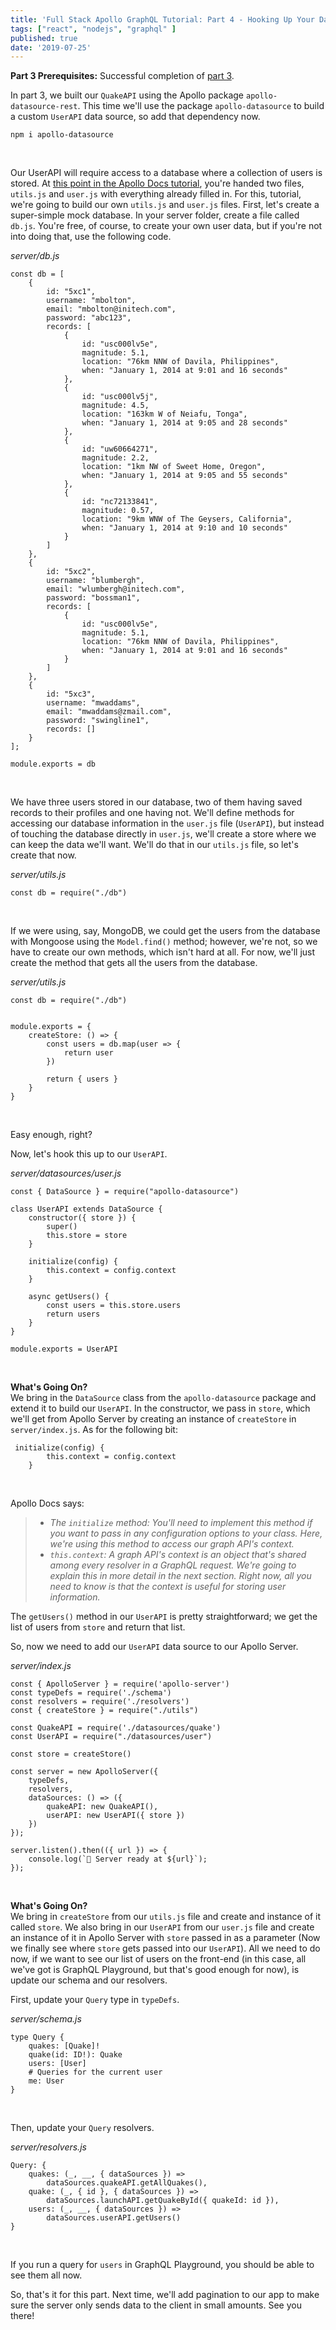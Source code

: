 ```yaml
---
title: 'Full Stack Apollo GraphQL Tutorial: Part 4 - Hooking Up Your Data Sources - Part 2'
tags: ["react", "nodejs", "graphql" ]
published: true
date: '2019-07-25'
---
```


**Part 3 Prerequisites:** Successful completion of [part 3](https://developer-log.netlify.com/full-stack-apollo-graphql-tutorial-pt-3-hooking-up-data-sources-pt-1/).
<br>

In part 3, we built our `QuakeAPI` using the Apollo package `apollo-datasource-rest`. This time we'll use the package `apollo-datasource` to build a custom `UserAPI` data source, so add that dependency now.
<br>

```
npm i apollo-datasource
```
<br>

Our UserAPI will require access to a database where a collection of users is stored. At [this point in the Apollo Docs tutorial](https://www.apollographql.com/docs/tutorial/data-source/#build-a-custom-data-source), you're handed two files, `utils.js` and `user.js` with everything already filled in. For this, tutorial, we're going to build our own `utils.js` and `user.js` files. First, let's create a super-simple mock database. In your server folder, create a file called `db.js`. You're free, of course, to create your own user data, but if you're not into doing that, use the following code.
<br>

*server/db.js*
```
const db = [
    {
        id: "5xc1",
        username: "mbolton",
        email: "mbolton@initech.com",
        password: "abc123",
        records: [
            {
                id: "usc000lv5e",
                magnitude: 5.1,
                location: "76km NNW of Davila, Philippines",
                when: "January 1, 2014 at 9:01 and 16 seconds"
            },
            {
                id: "usc000lv5j",
                magnitude: 4.5,
                location: "163km W of Neiafu, Tonga",
                when: "January 1, 2014 at 9:05 and 28 seconds"
            },
            {
                id: "uw60664271",
                magnitude: 2.2,
                location: "1km NW of Sweet Home, Oregon",
                when: "January 1, 2014 at 9:05 and 55 seconds"
            },
            {
                id: "nc72133841",
                magnitude: 0.57,
                location: "9km WNW of The Geysers, California",
                when: "January 1, 2014 at 9:10 and 10 seconds"
            }
        ]
    },
    {
        id: "5xc2",
        username: "blumbergh",
        email: "wlumbergh@initech.com",
        password: "bossman1",
        records: [
            {
                id: "usc000lv5e",
                magnitude: 5.1,
                location: "76km NNW of Davila, Philippines",
                when: "January 1, 2014 at 9:01 and 16 seconds"
            }
        ]
    },
    {
        id: "5xc3",
        username: "mwaddams",
        email: "mwaddams@zmail.com",
        password: "swingline1",
        records: []
    }
];

module.exports = db
```
<br>

We have three users stored in our database, two of them having saved records to their profiles and one having not. We'll define methods for accessing our database information in the `user.js` file (`UserAPI`), but instead of touching the database directly in `user.js`, we'll create a store where we can keep the data we'll want. We'll do that in our `utils.js` file, so let's create that now.
<br>

*server/utils.js*
```
const db = require("./db")

```
<br>

If we were using, say, MongoDB, we could get the users from the database with Mongoose using the `Model.find()` method; however, we're not, so we have to create our own methods, which isn't hard at all. For now, we'll just create the method that gets all the users from the database.
<br>

*server/utils.js*
```
const db = require("./db")


module.exports = {
    createStore: () => {
        const users = db.map(user => {
            return user
        })

        return { users }
    }
}
```
<br>

Easy enough, right? 
<br>

Now, let's hook this up to our `UserAPI`. 
<br> 

*server/datasources/user.js*
```
const { DataSource } = require("apollo-datasource")

class UserAPI extends DataSource {
    constructor({ store }) {
        super()
        this.store = store
    }

    initialize(config) {
        this.context = config.context
    }

    async getUsers() {
        const users = this.store.users
        return users
    }
}

module.exports = UserAPI
```
<br>

**What's Going On?**
<br>
We bring in the `DataSource` class from the `apollo-datasource` package and extend it to build our `UserAPI`. In the constructor, we pass in `store`, which we'll get from Apollo Server by creating an instance of `createStore` in `server/index.js`. As for the following bit:
<br>

```
 initialize(config) {
        this.context = config.context
    }
```
<br>

Apollo Docs says:
> - *The `initialize` method: You'll need to implement this method if you want to pass in any configuration options to your class. Here, we're using this method to access our graph API's context.*
> - *`this.context`: A graph API's context is an object that's shared among every resolver in a GraphQL request. We're going to explain this in more detail in the next section. Right now, all you need to know is that the context is useful for storing user information.*

The `getUsers()` method in our `UserAPI` is pretty straightforward; we get the list of users from `store` and return that list.
<br>

So, now we need to add our `UserAPI` data source to our Apollo Server.
<br>

*server/index.js*
```
const { ApolloServer } = require('apollo-server')
const typeDefs = require('./schema')
const resolvers = require('./resolvers')
const { createStore } = require("./utils")

const QuakeAPI = require('./datasources/quake')
const UserAPI = require("./datasources/user")

const store = createStore()

const server = new ApolloServer({ 
    typeDefs,
    resolvers,
    dataSources: () => ({
        quakeAPI: new QuakeAPI(),
        userAPI: new UserAPI({ store })
    }) 
});

server.listen().then(({ url }) => {
    console.log(`🚀 Server ready at ${url}`);
});
```
<br>

**What's Going On?**
<br>
We bring in `createStore` from our `utils.js` file and create and instance of it called `store`. We also bring in our `UserAPI` from our `user.js` file and create an instance of it in Apollo Server with `store` passed in as a parameter (Now we finally see where `store` gets passed into our `UserAPI`). All we need to do now, if we want to see our list of users on the front-end (in this case, all we've got is GraphQL Playground, but that's good enough for now), is update our schema and our resolvers. 
<br>

First, update your `Query` type in `typeDefs`.
<br>

*server/schema.js*
```
type Query {
    quakes: [Quake]!
    quake(id: ID!): Quake
    users: [User]
    # Queries for the current user
    me: User
}
```
<br>

Then, update your `Query` resolvers.
<br>

*server/resolvers.js*
```
Query: {
    quakes: (_, __, { dataSources }) =>
        dataSources.quakeAPI.getAllQuakes(),
    quake: (_, { id }, { dataSources }) =>
        dataSources.launchAPI.getQuakeById({ quakeId: id }),
    users: (_, __, { dataSources }) =>
        dataSources.userAPI.getUsers()
}
```
<br>

If you run a query for `users` in GraphQL Playground, you should be able to see them all now. 
<br>

So, that's it for this part. Next time, we'll add pagination to our app to make sure the server only sends data to the client in small amounts. See you there!

